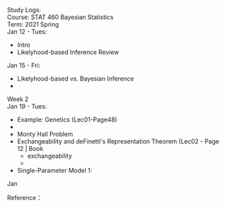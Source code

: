 Study Logs:  
Course: STAT 460 Bayesian Statistics  
Term: 2021 Spring  
Jan 12 - Tues:
- Intro
- Likelyhood-based Inference Review

Jan 15 - Fri:
- Likelyhood-based vs. Bayesian Inference
- 
Week 2  
Jan 19 - Tues:
- Example: Genetics (Lec01-Page48)
- 
- Monty Hall Problem
- Exchangeability and deFinetti's Representation Theorem  (Lec02 - Page 12 | Book
  - exchangeability
  -
- Single-Parameter Model 1: 

Jan 


Reference：
